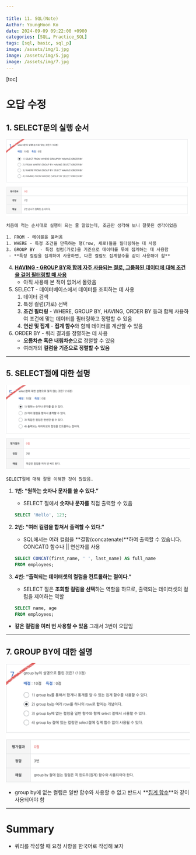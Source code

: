 ```yaml
---

title: 11. SQL(Note)
Author: YoungHoon Ko
date: 2024-09-09 09:22:00 +0900
categories: [SQL, Practice_SQL]
tags: [sql, basic, sql_p]
image: /assets/img/1.jpg
image: /assets/img/5.jpg
image: /assets/img/7.jpg
---
```

[toc]

# 오답 수정

## 1. SELECT문의 실행 순서

![](/assets/img/1.jpg)

```markdown
처음에 적는 순서대로 실행이 되는 줄 알았는데, 조금만 생각해 보니 잘못된 생각이었음
```

	1. FROM - 테이블을 불러옴
	1. WHERE - 특정 조건을 만족하는 행(row, 세로)들을 필터링하는 데 사용
 	3. GROUP BY  - 특정 컬럼(가로)을 기준으로 데이터를 묶에 집계하는 데 사용함
     - **특정 컬럼을 집계하여 사용하면, 다른 컬럼도 집계함수를 같이 사용해야 함**

4. **<u>HAVING - GROUP BY와 함께 자주 사용되는 절로, 그룹화된 데이터에 대해 조건을 걸어 필터링할 때 사용</u>**
   - 아직 사용해 본 적이 없어서 몰랐음
5. SELECT - 데이터베이스에서 데이터를 조회하는 데 사용
   1. 데이터 검색
   2. 특정 컬럼(가로) 선택
   3. **조건 필터링** - WHERE, GROUP BY, HAVING, ORDER BY 등과 함께 사용하여 조건에 맞는 데이터를 필터링하고 정렬할 수 있음
   4. **연산 및 집계** -  **집계 함수**와 함께 데이터를 계산할 수 있음
6. ORDER BY - 쿼리 결과를 정렬하는 데 사용
   -  **오름차순 혹은 내림차순**으로 정렬할 수 있음
   - 여러개의 **컬럼을 기준으로 정렬할 수 있음**

---

## 5. SELECT절에 대한 설명

![](/assets/img/5.jpg)

```
SELECT절에 대해 잘못 이해한 것이 많았음.
```

1. **1번: “원하는 숫자나 문자를 쓸 수 있다.”**

   - SELECT 절에서 **숫자나 문자를** 직접 출력할 수 있음

   ```sql
   SELECT 'Hello', 123;
   ```

2. **2번: “여러 컬럼을 합쳐서 출력할 수 있다.”**

   - SQL에서는 여러 컬럼을 **결합(concatenate)**하여 출력할 수 있습니다. CONCAT() 함수나 || 연산자를 사용

   ```sql
   SELECT CONCAT(first_name, ' ', last_name) AS full_name
   FROM employees;
   ```

3. **4번: “출력되는 데이터셋의 컬럼을 컨트롤하는 절이다.”**

   - SELECT 절은 **조회할 컬럼을 선택**하는 역할을 하므로, 출력되는 데이터셋의 컬럼을 제어하는 역할

   ```sql
   SELECT name, age
   FROM employees;
   ```

- **같은 컬럼을 여러 번 사용할 수 있음** 그래서 3번이 오답임

---

## 7. GROUP BY에 대한 설명

![](/assets/img/7.jpg)

- group by에 없는 컬럼은 일반 함수와 사용할 수 없고 반드시 **<u>집계 함수</u>**와 같이 사용되어야 함

---

# Summary

- 쿼리를 작성할 때 요청 사항을 한국어로 작성해 보자
